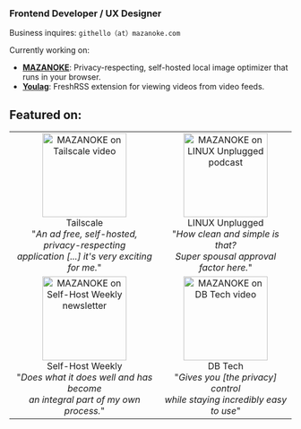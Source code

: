 ### Frontend Developer / UX Designer

Business inquires: `githello﻿（at）mazanoke.com`

Currently working on:
- **[MAZANOKE](https://github.com/civilblur/mazanoke)**: Privacy-respecting, self-hosted local image optimizer that runs in your browser.
- **[Youlag](https://github.com/civilblur/youlag)**: FreshRSS extension for viewing videos from video feeds.

## Featured on:
|                                                                                                                                                                                                                                                                          |                                                                                                                                                                                                                                                         |
| :------------------------------------------------------------------------------------------------------------------------------------------------------------------------------------------------------------------------------------------------------------------------: | :-------------------------------------------------------------------------------------------------------------------------------------------------------------------------------------------------------------------------------------------------------: |
| [<img src="https://github.com/user-attachments/assets/eb09fedd-0775-4dd1-94d9-872ef48345bb" alt="MAZANOKE on Tailscale video" height="150">](https://www.youtube.com/watch?v=W5JgLGlY-6k) </br> Tailscale </br> "*An ad free, self-hosted, privacy-respecting</br>application [...] it's very exciting for me.*" | [<img src="https://github.com/user-attachments/assets/a5c76675-4223-41b0-bcb6-29b50316c0d8" alt="MAZANOKE on LINUX Unplugged podcast" height="150">](https://linuxunplugged.com/615?t=3544) </br> LINUX Unplugged </br> "*How clean and simple is that?</br>Super spousal approval factor here.*" |
| [<img src="https://github.com/user-attachments/assets/2d7164af-1d74-4da2-be65-bf40fae919c2" alt="MAZANOKE on Self-Host Weekly newsletter" height="150">](https://selfh.st/post/2025-favorite-new-apps-so-far/#mazanoke) </br> Self-Host Weekly </br> "*Does what it does well and has become</br>an integral part of my own process.*"                                                   | [<img src="https://github.com/user-attachments/assets/574efa4a-1548-43d9-9178-cdc2acd08d61" alt="MAZANOKE on DB Tech video" height="150">](https://www.youtube.com/watch?v=aQq0mo5RN34) </br> DB Tech </br> "*Gives you [the privacy] control</br>while staying incredibly easy to use*"                                                                                         |
